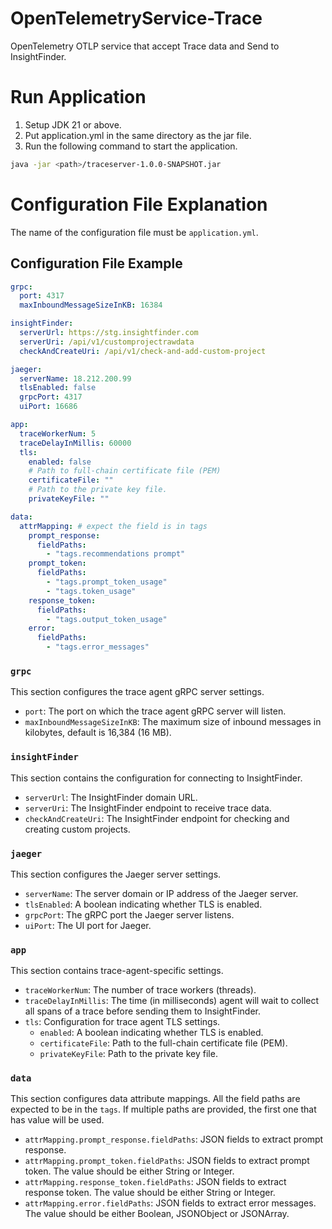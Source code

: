 # OpenTelemetryService-Trace

OpenTelemetry OTLP service that accept Trace data and Send to InsightFinder.

# Run Application

1. Setup JDK 21 or above.
2. Put application.yml in the same directory as the jar file.
3. Run the following command to start the application.

```bash
java -jar <path>/traceserver-1.0.0-SNAPSHOT.jar
```

# Configuration File Explanation

The name of the configuration file must be `application.yml`.

## Configuration File Example

```yaml
grpc:
  port: 4317
  maxInboundMessageSizeInKB: 16384

insightFinder:
  serverUrl: https://stg.insightfinder.com
  serverUri: /api/v1/customprojectrawdata
  checkAndCreateUri: /api/v1/check-and-add-custom-project

jaeger:
  serverName: 18.212.200.99
  tlsEnabled: false
  grpcPort: 4317
  uiPort: 16686

app:
  traceWorkerNum: 5
  traceDelayInMillis: 60000
  tls:
    enabled: false
    # Path to full-chain certificate file (PEM)
    certificateFile: ""
    # Path to the private key file.
    privateKeyFile: ""

data:
  attrMapping: # expect the field is in tags
    prompt_response:
      fieldPaths:
        - "tags.recommendations prompt"
    prompt_token:
      fieldPaths:
        - "tags.prompt_token_usage"
        - "tags.token_usage"
    response_token:
      fieldPaths:
        - "tags.output_token_usage"
    error:
      fieldPaths:
        - "tags.error_messages"
```

### `grpc`

This section configures the trace agent gRPC server settings.

- `port`: The port on which the trace agent gRPC server will listen.
- `maxInboundMessageSizeInKB`: The maximum size of inbound messages in kilobytes, default is
  16,384 (16 MB).

### `insightFinder`

This section contains the configuration for connecting to InsightFinder.

- `serverUrl`: The InsightFinder domain URL.
- `serverUri`: The InsightFinder endpoint to receive trace data.
- `checkAndCreateUri`: The InsightFinder endpoint for checking and creating custom projects.

### `jaeger`

This section configures the Jaeger server settings.

- `serverName`: The server domain or IP address of the Jaeger server.
- `tlsEnabled`: A boolean indicating whether TLS is enabled.
- `grpcPort`: The gRPC port the Jaeger server listens.
- `uiPort`: The UI port for Jaeger.

### `app`

This section contains trace-agent-specific settings.

- `traceWorkerNum`: The number of trace workers (threads).
- `traceDelayInMillis`: The time (in milliseconds) agent will wait to collect all spans of a trace
  before sending them to InsightFinder.
- `tls`: Configuration for trace agent TLS settings.
  - `enabled`: A boolean indicating whether TLS is enabled.
  - `certificateFile`: Path to the full-chain certificate file (PEM).
  - `privateKeyFile`: Path to the private key file.

### `data`

This section configures data attribute mappings. All the field paths are expected to be in the
`tags`. If multiple paths are provided, the first one that has value will be used.

- `attrMapping.prompt_response.fieldPaths`: JSON fields to extract prompt response.
- `attrMapping.prompt_token.fieldPaths`: JSON fields to extract prompt token. The value should be
  either String or Integer.
- `attrMapping.response_token.fieldPaths`: JSON fields to extract response token. The value should
  be either String or Integer.
- `attrMapping.error.fieldPaths`: JSON fields to extract error messages. The value should be either
  Boolean, JSONObject or JSONArray.